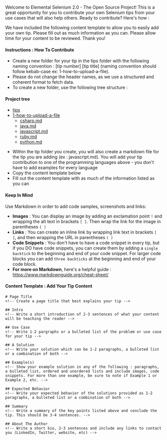 Welcome to Elemental Selenium 2.0 - The Open Source Project! This is a great opportunity for you to contribute your own Selenium tips from your use cases that will also help others. Ready to contribute? Here's how :

We have included the following content template to allow you to easily add your own tip. Please fill out as much information as you can. Please allow time for your content to be reviewed. Thank you! 

#### Instructions : How To Contribute 
-  Create a new folder for your tip in the tips folder with the following naming convention : [tip number] [tip title] (naming convention should follow kebab-case ex: 1-how-to-upload-a-file).
-  Please do not change the header names, as we use a structured and coherent format to fetch data.
-  To create a new folder, use the following tree structure :

#### Project tree
 * [tips](./tips)
 * [1-how-to-upload-a-file](./how-to-upload-a-file)
   * [csharp.md](./how-to-upload-a-file/csharp.md)
   * [java.md](./how-to-upload-a-file/java.md)
   * [javascript.md](./how-to-upload-a-file/javascript.md)
   * [ruby.md](./how-to-upload-a-file/ruby.md)
   * [python.md](./how-to-upload-a-file/python.md)
-  Within the tip folder you create, you will also create a markdown file for the tip you are adding (ex : javascript.md). You will add your tip contribution to one of the programming languages above - you don't have to add examples for every language
-  Copy the content template below 
-  Fill out the content template with as much of the information listed as you can

#### Keep In Mind 
Use Markdown in order to add code samples, screenshots and links:
- **Images** : You can display an image by adding an exclamation point `!` and wrapping the alt text in brackets `[ ]`. Then wrap the link for the image in parentheses `( )`	
- **Links** : You can create an inline link by wrapping link text in brackets `[ ]`, and then wrapping the URL in parentheses `( )`
- **Code Snippets** : You don't have to have a code snippet in every tip, but if you DO have code snippets, you can create them by adding a `single backtick` to the beginning and end of your code snippet. For larger code blocks you can add `three backticks` at the beginning and end of your code block. 
- **For more on Markdown**, here's a helpful guide : https://www.markdownguide.org/cheat-sheet/

#### Content Template : Add Your Tip Content

```
# Page Title
<!-- Create a page title that best explains your tip -->

## Intro
<!-- Write a short introduction of 2-3 sentences of what your content will be teaching the reader -->

## Use Case
<!-- Write 1-2 pargraphs or a bulleted list of the problem or use case for your tip -->

## A Solution
<!-- Write your solution which can be 1-2 paragraphs, a bulleted list or a combination of both -->

## Example(s)
<!-- Show your example solution in any of the following : paragraphs, a bulleted list, ordered and unordered lists and include images, code snippets. For more than one example, be sure to note if Example 1 or Example 2, etc. -->

## Expected Behavior
<!-- Write your expected behavior of the solutions provided as 1-2 paragraphs, a bulleted list or a combination of both -->

## Summary
<!-- Write a summary of the key points listed above and conclude the tip. This should be 3-4 sentences. -->

## About The Author
<!-- Write a short bio, 2-3 sentences and include any links to contact you (LinkedIn, Twitter, website, etc) -->

```
